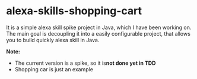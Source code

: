 # alexa-skills-shopping-cart
It is a simple alexa skill spike project in Java, which I have been working on.
The main goal is decoupling it into a easily configurable project, that allows you to build quickly alexa skill in Java.

**Note:**
- The current version is a spike, so it is**not done yet in TDD**
- Shopping car is just an example